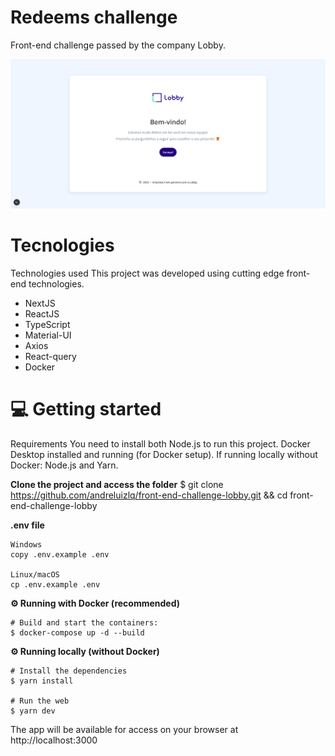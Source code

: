 # Redeems challenge
Front-end challenge passed by the company Lobby. 

![alt text](https://raw.githubusercontent.com/andreluizlq/front-end-challenge-lobby/master/public/lobby.png)

# Tecnologies

Technologies used
This project was developed using cutting edge front-end technologies.
 - NextJS
 - ReactJS
 - TypeScript
 - Material-UI
 - Axios
 - React-query
 - Docker

# 💻 Getting started
Requirements
You need to install both Node.js to run this project.
Docker Desktop installed and running (for Docker setup).
If running locally without Docker: Node.js and Yarn.

**Clone the project and access the folder**
$ git clone https://github.com/andreluizlq/front-end-challenge-lobby.git && cd front-end-challenge-lobby

**.env file**
```
Windows
copy .env.example .env

Linux/macOS
cp .env.example .env
```

**⚙️ Running with Docker (recommended)**
```
# Build and start the containers:
$ docker-compose up -d --build
```

**⚙️ Running locally (without Docker)**
```
# Install the dependencies
$ yarn install

# Run the web
$ yarn dev
```

The app will be available for access on your browser at http://localhost:3000
